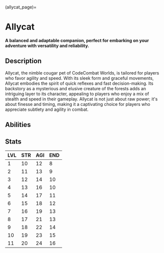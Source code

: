 (allycat_page)=
# Allycat

**A balanced and adaptable companion, perfect for embarking on your adventure with versatility and reliability.**

## Description

Allycat, the nimble cougar pet of CodeCombat Worlds, is tailored for players who favor agility and speed. With its sleek form and graceful movements, Allycat embodies the spirit of quick reflexes and fast decision-making. Its backstory as a mysterious and elusive creature of the forests adds an intriguing layer to its character, appealing to players who enjoy a mix of stealth and speed in their gameplay. Allycat is not just about raw power; it's about finesse and timing, making it a captivating choice for players who appreciate subtlety and agility in combat.


## Abilities

## Stats

LVL | STR | AGI | END
--- | --- | --- | ---
1   | 10  | 12  | 8
2   | 11  | 13  | 9
3   | 12  | 14  | 10
4   | 13  | 16  | 10
5   | 14  | 17  | 11
6   | 15  | 18  | 12
7   | 16  | 19  | 13
8   | 17  | 21  | 13
9   | 18  | 22  | 14
10  | 19  | 23  | 15
11  | 20  | 24  | 16